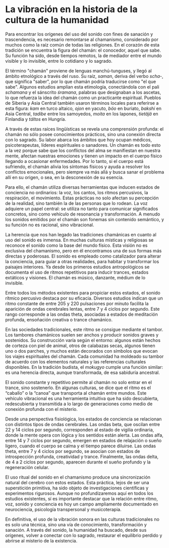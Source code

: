 # La vibración en la historia de la cultura de la humanidad

Para encontrar los orígenes del uso del sonido con fines de sanación y trascendencia, es necesario remontarse al chamanismo, considerado por muchos como la raíz común de todas las religiones. En el corazón de esta tradición se encuentra la figura del chamán: el conocedor, aquel que sabe. Su función ha sido, desde tiempos remotos, la de mediador entre el mundo visible y lo invisible, entre lo cotidiano y lo sagrado.

El término "chamán" proviene de lenguas manchú-tunguses, y llegó al ámbito etnológico a través del ruso. Su raíz, *saman*, deriva del verbo *scha-*, que significa "saber", por lo que chamán podría traducirse como "el que sabe". Algunos estudios amplían esta etimología, conectándola con el pali *schamana* y el sánscrito *śramana*, palabras que designaban a los ascetas, lo que refuerza la idea del chamán como un practicante espiritual. Pueblos de Siberia y Asia Central también usaron términos locales para referirse a esta figura: *kam* en turco altaico, *ojon* en yacuto, *böo* en buriato, *bakshi* en Asia Central, *tadibe* entre los samoyedos, *moita* en los lapones, *tietäjä* en Finlandia y *táltos* en Hungría.

A través de estas raíces lingüísticas se revela una comprensión profunda: el chamán no sólo posee conocimientos prácticos, sino una conexión directa con lo sagrado. Su labor abarca los ámbitos que hoy ocupan médicos, psicoterapeutas, líderes espirituales o sanadores. Un chamán es todo esto a la vez porque sabe que los conflictos del alma se
manifiestan en nuestra mente, afectan nuestras emociones y tienen un impacto en
el cuerpo físico llegando a ocasionar enfermedades. Por lo tanto, si el cuerpo está
sufriendo, el chamán alivia los síntomas físicos y ayuda a resolver los conflictos
emocionales, pero siempre va más allá y busca sanar el problema allí en su origen,
o sea, en la desconexión de su esencia.

Para ello, el chamán utiliza diversas herramientas que inducen estados de conciencia no ordinarios: la voz, los cantos, los ritmos percusivos, la respiración, el movimiento. Estas prácticas no solo afectan su percepción de la realidad, sino también la de las personas que lo rodean. La voz adquiere un papel central: se utiliza no tanto para comunicar significados concretos, sino como vehículo de resonancia y transformación. A menudo los sonidos emitidos por el chamán son fonemas sin contenido semántico, y su función no es racional, sino vibracional.

La herencia que nos han legado las tradiciones chamánicas en cuanto al uso del sonido es inmensa. En muchas culturas místicas y religiosas se reconoce el sonido como la base del mundo físico. Esta visión no es exclusiva del chamanismo, pero en él encontramos una de sus formas más directas y poderosas. El sonido es empleado como catalizador para alterar la conciencia, para guiar a otras realidades, para habitar y transformar los paisajes interiores. Ya desde los primeros estudios antropológicos se documenta el uso de ritmos repetitivos para inducir trances, estados extáticos y visiones. El chamán es músico, danzante, médium de lo invisible.

Entre todos los métodos existentes para propiciar estos estados, el sonido rítmico percusivo destaca por su eficacia. Diversos estudios indican que un ritmo constante de entre 205 y 220 pulsaciones por minuto facilita la aparición de ondas cerebrales lentas, entre 7 y 4 ciclos por segundo. Este rango corresponde a las ondas theta, asociadas a estados de meditación profunda, ensoñación creativa o trance chamánico.

En las sociedades tradicionales, este ritmo se consigue mediante el tambor. Los tambores chamánicos suelen ser anchos y producir sonidos graves y sostenidos. Su construcción varía según el entorno: algunos están hechos de corteza con piel de animal, otros de calabazas secas, algunos tienen uno o dos parches, y muchos están decorados con símbolos que evocan los viajes espirituales del chamán. Cada comunidad ha moldeado su tambor de acuerdo con los elementos naturales y las referencias culturales disponibles. En la tradición budista, el *mokugyo* cumple una función similar: es una herencia directa, aunque transformada, de esa sabiduría ancestral.

El sonido constante y repetitivo permite al chamán no solo entrar en el trance, sino sostenerlo. En algunas culturas, se dice que el ritmo es el “caballo” o la “canoa” que transporta al chamán entre mundos. Este vehículo vibracional es una herramienta intuitiva que ha sido descubierta, redescubierta y transmitida a lo largo de generaciones como medio de conexión profunda con el misterio.

Desde una perspectiva fisiológica, los estados de conciencia se relacionan con distintos tipos de ondas cerebrales. Las ondas beta, que oscilan entre 22 y 14 ciclos por segundo, corresponden al estado de vigilia ordinaria, donde la mente opera con lógica y los sentidos están alerta. Las ondas alfa, entre 14 y 7 ciclos por segundo, emergen en estados de relajación o sueño ligero, cuando el cuerpo se calma y el tiempo parece diluirse. Las ondas theta, entre 7 y 4 ciclos por segundo, se asocian con estados de introspección profunda, creatividad y trance. Finalmente, las ondas delta, de 4 a 2 ciclos por segundo, aparecen durante el sueño profundo y la regeneración celular.

El uso ritual del sonido en el chamanismo produce una sincronización natural del cerebro con estos estados. Esta práctica, lejos de ser una superstición primitiva, ha sido objeto de investigaciones científicas y experimentos rigurosos. Aunque no profundizaremos aquí en todos los estudios existentes, sí es importante destacar que la relación entre ritmo, voz, sonido y conciencia es hoy un campo ampliamente documentado en neurociencia, psicología transpersonal y musicoterapia.

En definitiva, el uso de la vibración sonora en las culturas tradicionales no es solo una técnica, sino una vía de conocimiento, transformación y sanación. A través del sonido, la humanidad ha buscado, desde sus orígenes, volver a conectar con lo sagrado, restaurar el equilibrio perdido y abrirse al misterio de la existencia.
